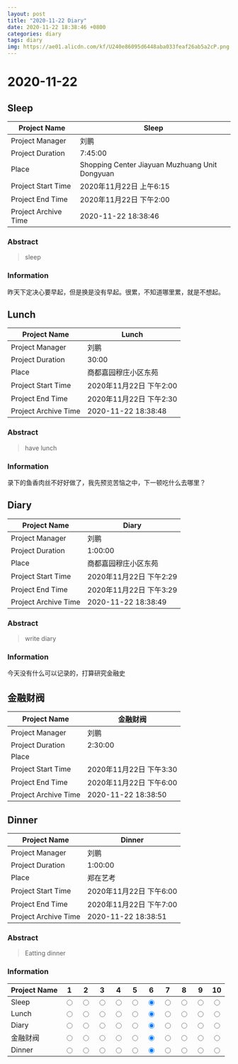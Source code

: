 ```yaml
--- 
layout: post
title: "2020-11-22 Diary"
date: 2020-11-22 18:38:46 +0800
categories: diary
tags: diary
img: https://ae01.alicdn.com/kf/U240e86095d6448aba033feaf26ab5a2cP.png
---
```


# 2020-11-22
## Sleep

|  Project Name    |    Sleep      |
| ------------ | ----------------------- |
|  Project Manager  | 刘鹏                    |
| Project Duration | 7:45:00                 |
|  Place         | Shopping Center Jiayuan Muzhuang Unit Dongyuan    |
| Project Start Time | 2020年11月22日 上午6:15 |
| Project End Time | 2020年11月22日 下午2:00 |
| Project Archive Time | 2020-11-22 18:38:46  |

### Abstract

> sleep

### Information

昨天下定决心要早起，但是换是没有早起。很累，不知道哪里累，就是不想起。



## Lunch 

|  Project Name    |    Lunch       |
| ------------ | ----------------------- |
|  Project Manager  | 刘鹏                    |
| Project Duration | 30:00                 |
|  Place         | 商都嘉园穆庄小区东苑    |
| Project Start Time | 2020年11月22日 下午2:00 |
| Project End Time | 2020年11月22日 下午2:30 |
| Project Archive Time | 2020-11-22 18:38:48  |

### Abstract

> have lunch

### Information

录下的鱼香肉丝不好好做了，我先预览苦恼之中，下一顿吃什么去哪里？




## Diary

|  Project Name    |    Diary      |
| ------------ | ----------------------- |
|  Project Manager  | 刘鹏                    |
| Project Duration | 1:00:00                 |
|  Place         | 商都嘉园穆庄小区东苑    |
| Project Start Time | 2020年11月22日 下午2:29 |
| Project End Time | 2020年11月22日 下午3:29 |
| Project Archive Time | 2020-11-22 18:38:49  |


### Abstract

> write diary

### Information

今天没有什么可以记录的，打算研究金融史



## 金融财阀

|  Project Name    |    金融财阀      |
| ------------ | ----------------------- |
|  Project Manager  | 刘鹏                    |
| Project Duration | 2:30:00                 |
|  Place         |     |
| Project Start Time | 2020年11月22日 下午3:30 |
| Project End Time | 2020年11月22日 下午6:00 |
| Project Archive Time | 2020-11-22 18:38:50  |





## Dinner

|  Project Name    |    Dinner      |
| ------------ | ----------------------- |
|  Project Manager  | 刘鹏                    |
| Project Duration | 1:00:00                 |
|  Place         | 郑在艺考    |
| Project Start Time | 2020年11月22日 下午6:00 |
| Project End Time | 2020年11月22日 下午7:00 |
| Project Archive Time | 2020-11-22 18:38:51  |

### Abstract

> Eatting dinner

### Information


| Project Name | 1                      |2                       |3                       |4                       |5                       |6 |7 |8 |9 |10 |
| ---- | ----------------------- | ----------------------- | ----------------------- | ----------------------- | ----------------------- | ---- | ---- | ---- | ---- | ---- |
| Sleep | <input type="radio" name="Sleep" value="1"> | <input type="radio" name="Sleep" value="2"> | <input type="radio" name="Sleep" value="3"> | <input type="radio" name="Sleep" value="4"> | <input type="radio" name="Sleep" value="5"> |<input type="radio" name="Sleep" value="6" checked> |<input type="radio" name="Sleep" value="7"> |<input type="radio" name="Sleep" value="8"> |<input type="radio" name="Sleep" value="9"> |<input type="radio" name="Sleep" value="10"> |
| Lunch  | <input type="radio" name="Lunch " value="1"> | <input type="radio" name="Lunch " value="2"> | <input type="radio" name="Lunch " value="3"> | <input type="radio" name="Lunch " value="4"> | <input type="radio" name="Lunch " value="5"> |<input type="radio" name="Lunch " value="6" checked> |<input type="radio" name="Lunch " value="7"> |<input type="radio" name="Lunch " value="8"> |<input type="radio" name="Lunch " value="9"> |<input type="radio" name="Lunch " value="10"> |
| Diary | <input type="radio" name="Diary" value="1"> | <input type="radio" name="Diary" value="2"> | <input type="radio" name="Diary" value="3"> | <input type="radio" name="Diary" value="4"> | <input type="radio" name="Diary" value="5"> |<input type="radio" name="Diary" value="6" checked> |<input type="radio" name="Diary" value="7"> |<input type="radio" name="Diary" value="8"> |<input type="radio" name="Diary" value="9"> |<input type="radio" name="Diary" value="10"> |
| 金融财阀 | <input type="radio" name="金融财阀" value="1"> | <input type="radio" name="金融财阀" value="2"> | <input type="radio" name="金融财阀" value="3"> | <input type="radio" name="金融财阀" value="4"> | <input type="radio" name="金融财阀" value="5"> |<input type="radio" name="金融财阀" value="6" checked> |<input type="radio" name="金融财阀" value="7"> |<input type="radio" name="金融财阀" value="8"> |<input type="radio" name="金融财阀" value="9"> |<input type="radio" name="金融财阀" value="10"> |
| Dinner | <input type="radio" name="Dinner" value="1"> | <input type="radio" name="Dinner" value="2"> | <input type="radio" name="Dinner" value="3"> | <input type="radio" name="Dinner" value="4"> | <input type="radio" name="Dinner" value="5"> |<input type="radio" name="Dinner" value="6" checked> |<input type="radio" name="Dinner" value="7"> |<input type="radio" name="Dinner" value="8"> |<input type="radio" name="Dinner" value="9"> |<input type="radio" name="Dinner" value="10"> |
